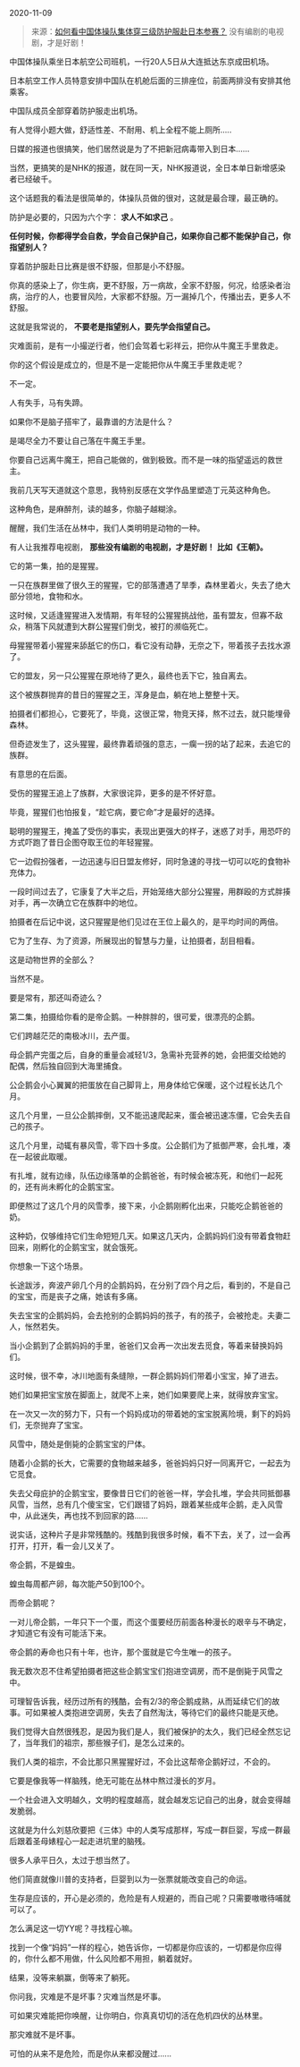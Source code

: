 2020-11-09

> 来源：[如何看中国体操队集体穿三级防护服赴日本参赛？](http://mp.weixin.qq.com/s?__biz=MzU3NDc5Nzc0NQ==&mid=2247495142&idx=3&sn=5a5ef8108ea7ace367f4b99bd7462137&chksm=fd2e4f38ca59c62e1c1ae616f07ac256ac353d3cf58e393e83f0d07e4987c323338e6939f58b&scene=27#wechat_redirect)
> 没有编剧的电视剧，才是好剧！​

中国体操队乘坐日本航空公司班机，一行20人5日从大连抵达东京成田机场。

  

日本航空工作人员特意安排中国队在机舱后面的三排座位，前面两排没有安排其他乘客。

  

中国队成员全部穿着防护服走出机场。

  

有人觉得小题大做，舒适性差、不耐用、机上全程不能上厕所.....

  

日媒的报道也很搞笑，他们居然说是为了不把新冠病毒带入到日本......

  

当然，更搞笑的是NHK的报道，就在同一天，NHK报道说，全日本单日新增感染者已经破千。  

  

这个话题我的看法是很简单的，体操队员做的很对，这就是最合理，最正确的。

  

防护是必要的，只因为六个字： **求人不如求己** 。

  

 **任何时候，你都得学会自救，学会自己保护自己，如果你自己都不能保护自己，你指望别人？**

  

穿着防护服赴日比赛是很不舒服，但那是小不舒服。

  

你真的感染上了，你生病，更不舒服，万一病故，全家不舒服，何况，给感染者治病，治疗的人，也要冒风险，大家都不舒服。万一漏掉几个，传播出去，更多人不舒服。

  

这就是我常说的， **不要老是指望别人，要先学会指望自己。**  

  

灾难面前，是有一小撮逆行者，他们会驾着七彩祥云，把你从牛魔王手里救走。  

  

你的这个假设是成立的，但是不是一定能把你从牛魔王手里救走呢？

  

不一定。

  

人有失手，马有失蹄。

  

如果你不是脑子搭牢了，最靠谱的方法是什么？

  

是竭尽全力不要让自己落在牛魔王手里。

  

你要自己远离牛魔王，把自己能做的，做到极致。而不是一味的指望遥远的救世主。

  

我前几天写天道就这个意思，我特别反感在文学作品里塑造丁元英这种角色。

  

这种角色，是麻醉剂，读的越多，你脑子越糊涂。

  

醒醒，我们生活在丛林中，我们人类明明是动物的一种。

  

有人让我推荐电视剧， **那些没有编剧的电视剧，才是好剧！** **比如《王朝》。**

  

它的第一集，拍的是猩猩。

  

一只在族群里做了很久王的猩猩，它的部落遭遇了旱季，森林里着火，失去了绝大部分领地，食物和水。

  

这时候，又适逢猩猩进入发情期，有年轻的公猩猩挑战他，虽有盟友，但寡不敌众，稍落下风就遭到大群公猩猩们倒戈，被打的濒临死亡。

  

母猩猩带着小猩猩来舔舐它的伤口，看它没有动静，无奈之下，带着孩子去找水源了。

  

它的盟友，另一只公猩猩在原地待了更久，最终也丢下它，独自离去。

  

这个被族群抛弃的昔日的猩猩之王，浑身是血，躺在地上整整十天。

  

拍摄者们都担心，它要死了，毕竟，这很正常，物竞天择，熬不过去，就只能埋骨森林。

  

但奇迹发生了，这头猩猩，最终靠着顽强的意志，一瘸一拐的站了起来，去追它的族群。

  

有意思的在后面。

  

受伤的猩猩王追上了族群，大家很诧异，更多的是不怀好意。

  

毕竟，猩猩们也怕报复，“趁它病，要它命”才是最好的选择。

  

聪明的猩猩王，掩盖了受伤的事实，表现出更强大的样子，迷惑了对手，用恐吓的方式吓跑了昔日企图夺取王位的年轻猩猩。

  

它一边假扮强者，一边迅速与旧日盟友修好，同时急速的寻找一切可以吃的食物补充体力。

  

一段时间过去了，它康复了大半之后，开始笼络大部分公猩猩，用群殴的方式胖揍对手，再一次确立它在族群中的地位。

  

拍摄者在后记中说，这只猩猩是他们见过在王位上最久的，是平均时间的两倍。

  

它为了生存、为了资源，所展现出的智慧与力量，让拍摄者，刮目相看。

  

这是动物世界的全部么？

  

当然不是。

  

要是常有，那还叫奇迹么？

  

第二集，拍摄给你看的是帝企鹅。一种胖胖的，很可爱，很漂亮的企鹅。

  

它们跨越茫茫的南极冰川，去产蛋。

  

母企鹅产完蛋之后，自身的重量会减轻1/3，急需补充营养的她，会把蛋交给她的配偶，然后独自回到大海里捕食。

  

公企鹅会小心翼翼的把蛋放在自己脚背上，用身体给它保暖，这个过程长达几个月。

  

这几个月里，一旦公企鹅摔倒，又不能迅速爬起来，蛋会被迅速冻僵，它会失去自己的孩子。

  

这几个月里，动辄有暴风雪，零下四十多度。公企鹅们为了抵御严寒，会扎堆，凑在一起彼此取暖。

  

有扎堆，就有边缘，队伍边缘落单的企鹅爸爸，有时候会被冻死，和他们一起死的，还有尚未孵化的企鹅宝宝。

  

即便熬过了这几个月的风雪季，接下来，小企鹅刚孵化出来，只能吃企鹅爸爸的奶。

  

这种奶，仅够维持它们生命短短几天。如果这几天内，企鹅妈妈们没有带着食物赶回来，刚孵化的企鹅宝宝，就会饿死。

  

你想象一下这个场景。

  

长途跋涉，奔波产卵几个月的企鹅妈妈，在分别了四个月之后，看到的，不是自己的宝宝，而是丧子之痛，她该有多痛。

  

失去宝宝的企鹅妈妈，会去抢别的企鹅妈妈的孩子，有的孩子，会被抢走。夫妻二人，怅然若失。

  

当小企鹅到了企鹅妈妈的手里，爸爸们又会再一次出发去觅食，等着来替换妈妈们。

  

这时候，很不幸，冰川地面有条缝隙，一群企鹅妈妈们带着小宝宝，掉了进去。

  

她们如果把宝宝放在脚面上，就爬不上来，她们如果要爬上来，就得放弃宝宝。

  

在一次又一次的努力下，只有一个妈妈成功的带着她的宝宝脱离险境，剩下的妈妈们，无奈抛弃了宝宝。

  

风雪中，随处是倒毙的企鹅宝宝的尸体。

  

随着小企鹅的长大，它需要的食物越来越多，爸爸妈妈只好一同离开它，一起去为它觅食。

  

失去父母庇护的企鹅宝宝，要像昔日它们的爸爸一样，学会扎堆，学会共同抵御暴风雪，当然，总有几个傻宝宝，它们跟错了妈妈，跟着某些成年企鹅，走入风雪中，从此迷失，再也找不到回家的路......

  

说实话，这种片子是非常残酷的。残酷到我很多时候，看不下去，关了，过一会再打开，打开，看一会儿又关了。

  

帝企鹅，不是蝗虫。

  

蝗虫每周都产卵，每次能产50到100个。

  

而帝企鹅呢？

  

一对儿帝企鹅，一年只下一个蛋，而这个蛋要经历前面各种漫长的艰辛与不确定，才知道它有没有可能活下来。

  

帝企鹅的寿命也只有十年，也许，那个蛋就是它今生唯一的孩子。

  

我无数次忍不住希望拍摄者把这些企鹅宝宝们抱进空调房，而不是倒毙于风雪之中。

  

可理智告诉我，经历过所有的残酷，会有2/3的帝企鹅成熟，从而延续它们的故事。可如果被人类抱进空调房，失去了自然淘汰，等待它们的最终只能是灭绝。  

  

我们觉得大自然很残忍，是因为我们是人，我们被保护的太久，我们已经全然忘记了，当年我们的祖宗，那些猴子们，是怎么过来的。

  

我们人类的祖宗，不会比那只黑猩猩好过，不会比这帮帝企鹅好过，不会的。

  

它要是像我等一样脑残，绝无可能在丛林中熬过漫长的岁月。

  

一个社会进入文明越久，文明的程度越高，就会越发忘记自己的出身，就会变得越发脆弱。

  

这就是为什么刘慈欣要把《三体》中的人类写成那样，写成一群巨婴，写成一群最后跟着圣母婊程心一起走进坑里的脑残。

  

很多人承平日久，太过于想当然了。

  

他们简直就像川普的支持者，巨婴到以为一张票就能改变自己的命运。

  

生存是应该的，开心是必须的，危险是有人规避的，而自己呢？只需要嗷嗷待哺就可以了。

  

怎么满足这一切YY呢？寻找程心嘛。

  

找到一个像“妈妈”一样的程心，她告诉你，一切都是你应该的，一切都是你应得的，你什么都不用做，什么风险都不用担，躺着就好。

  

结果，没等来躺赢，倒等来了躺死。

  

你问我，灾难是不是坏事？灾难当然是坏事。

  

可如果灾难能把你唤醒，让你明白，你真真切切的活在危机四伏的丛林里。

  

那灾难就不是坏事。

  

可怕的从来不是危险，而是你从来都没醒过......

